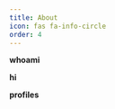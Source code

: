 ```yaml
---
title: About
icon: fas fa-info-circle
order: 4
---
```



<b>whoami<b>

hi

<style>

#test {
  float: left;
  position: relative;
  top: 5px;
}

#test1 {
    float: left;
}


</style>


<b>profiles<b>


<div class="row">
    <div id="test1">
        <script src="https://tryhackme.com/badge/663816"></script>
    </div>
    <div id="test">
       <script src="https://www.hackthebox.eu/badge/834331"></script>
    </div>
</div>


